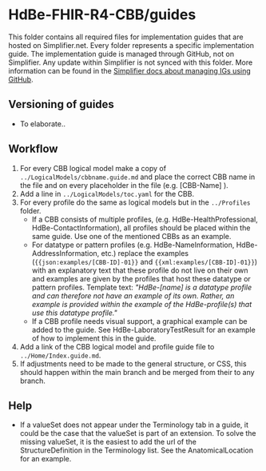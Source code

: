 # HdBe-FHIR-R4-CBB/guides
This folder contains all required files for implementation guides that are hosted on Simplifier.net. Every folder represents a specific implementation guide. The implementation guide is managed through GitHub, not on Simplifier. Any update within Simplifier is not synced with this folder. More information can be found in the [Simplifier docs about managing IGs using GitHub](https://docs.fire.ly/projects/Simplifier/simplifierIGeditor.html#manage-your-ig-using-github).

## Versioning of guides
- To elaborate..

## Workflow
1. For every CBB logical model make a copy of `../LogicalModels/cbbname.guide.md` and place the correct CBB name in the file and on every placeholder in the file (e.g. [CBB-Name] ).
2. Add a line in `../LogicalModels/toc.yaml` for the CBB.
3. For every profile do the same as logical models but in the `../Profiles` folder. 
    - If a CBB consists of multiple profiles, (e.g. HdBe-HealthProfessional, HdBe-ContactInformation), all profiles should be placed within the same guide. Use one of the mentioned CBBs as an example.
    - For datatype or pattern profiles (e.g. HdBe-NameInformation, HdBe-AddressInformation, etc.) replace the examples (`{{json:examples/[CBB-ID]-01}}` and `{{xml:examples/[CBB-ID]-01}}`) with an explanatory text that these profile do not live on their own and examples are given by the profiles that host these datatype or pattern profiles. Template text: _"HdBe-[name] is a datatype profile and can therefore not have an example of its own. Rather, an example is provided within the example of the HdBe-profile(s) that use this datatype profile."_ 
    - If a CBB profile needs visual support, a graphical example can be added to the guide. See HdBe-LaboratoryTestResult for an example of how to implement this in the guide. 
4. Add a link of the CBB logical model and profile guide file to `../Home/Index.guide.md`. <!-- Incorporate the type of the profile. -->
5. If adjustments need to be made to the general structure, or CSS, this should happen within the main branch and be merged from their to any branch. 


## Help
- If a valueSet does not appear under the Terminology tab in a guide, it could be the case that the valueSet is part of an extension. To solve the missing valueSet, it is the easiest to add the url of the StructureDefinition in the Terminology list. See the AnatomicalLocation for an example.